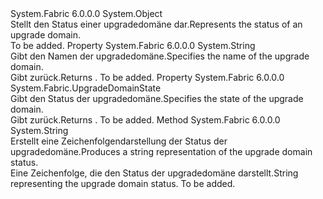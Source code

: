 <Type Name="UpgradeDomainStatus" FullName="System.Fabric.UpgradeDomainStatus">
  <TypeSignature Language="C#" Value="public class UpgradeDomainStatus" />
  <TypeSignature Language="ILAsm" Value=".class public auto ansi beforefieldinit UpgradeDomainStatus extends System.Object" />
  <TypeSignature Language="DocId" Value="T:System.Fabric.UpgradeDomainStatus" />
  <TypeSignature Language="VB.NET" Value="Public Class UpgradeDomainStatus" />
  <TypeSignature Language="F#" Value="type UpgradeDomainStatus = class" />
  <AssemblyInfo>
    <AssemblyName>System.Fabric</AssemblyName>
    <AssemblyVersion>6.0.0.0</AssemblyVersion>
  </AssemblyInfo>
  <Base>
    <BaseTypeName>System.Object</BaseTypeName>
  </Base>
  <Interfaces />
  <Docs>
    <summary>
      <para><span data-ttu-id="75395-101">Stellt den Status einer upgradedomäne dar.</span><span class="sxs-lookup"><span data-stu-id="75395-101">Represents the status of an upgrade domain.</span></span></para>
    </summary>
    <remarks>To be added.</remarks>
  </Docs>
  <Members>
    <Member MemberName="Name">
      <MemberSignature Language="C#" Value="public string Name { get; }" />
      <MemberSignature Language="ILAsm" Value=".property instance string Name" />
      <MemberSignature Language="DocId" Value="P:System.Fabric.UpgradeDomainStatus.Name" />
      <MemberSignature Language="VB.NET" Value="Public ReadOnly Property Name As String" />
      <MemberSignature Language="F#" Value="member this.Name : string" Usage="System.Fabric.UpgradeDomainStatus.Name" />
      <MemberType>Property</MemberType>
      <AssemblyInfo>
        <AssemblyName>System.Fabric</AssemblyName>
        <AssemblyVersion>6.0.0.0</AssemblyVersion>
      </AssemblyInfo>
      <ReturnValue>
        <ReturnType>System.String</ReturnType>
      </ReturnValue>
      <Docs>
        <summary>
          <para><span data-ttu-id="75395-102">Gibt den Namen der upgradedomäne.</span><span class="sxs-lookup"><span data-stu-id="75395-102">Specifies the name of the upgrade domain.</span></span> </para>
        </summary>
        <value>
          <para><span data-ttu-id="75395-103">Gibt <see cref="T:System.String" />zurück.</span><span class="sxs-lookup"><span data-stu-id="75395-103">Returns <see cref="T:System.String" />.</span></span></para>
        </value>
        <remarks>To be added.</remarks>
      </Docs>
    </Member>
    <Member MemberName="State">
      <MemberSignature Language="C#" Value="public System.Fabric.UpgradeDomainState State { get; }" />
      <MemberSignature Language="ILAsm" Value=".property instance valuetype System.Fabric.UpgradeDomainState State" />
      <MemberSignature Language="DocId" Value="P:System.Fabric.UpgradeDomainStatus.State" />
      <MemberSignature Language="VB.NET" Value="Public ReadOnly Property State As UpgradeDomainState" />
      <MemberSignature Language="F#" Value="member this.State : System.Fabric.UpgradeDomainState" Usage="System.Fabric.UpgradeDomainStatus.State" />
      <MemberType>Property</MemberType>
      <AssemblyInfo>
        <AssemblyName>System.Fabric</AssemblyName>
        <AssemblyVersion>6.0.0.0</AssemblyVersion>
      </AssemblyInfo>
      <ReturnValue>
        <ReturnType>System.Fabric.UpgradeDomainState</ReturnType>
      </ReturnValue>
      <Docs>
        <summary>
          <para><span data-ttu-id="75395-104">Gibt den Status der upgradedomäne.</span><span class="sxs-lookup"><span data-stu-id="75395-104">Specifies the state of the upgrade domain.</span></span></para>
        </summary>
        <value>
          <para><span data-ttu-id="75395-105">Gibt <see cref="T:System.Fabric.UpgradeDomainState" />zurück.</span><span class="sxs-lookup"><span data-stu-id="75395-105">Returns <see cref="T:System.Fabric.UpgradeDomainState" />.</span></span></para>
        </value>
        <remarks>To be added.</remarks>
      </Docs>
    </Member>
    <Member MemberName="ToString">
      <MemberSignature Language="C#" Value="public override string ToString ();" />
      <MemberSignature Language="ILAsm" Value=".method public hidebysig virtual instance string ToString() cil managed" />
      <MemberSignature Language="DocId" Value="M:System.Fabric.UpgradeDomainStatus.ToString" />
      <MemberSignature Language="VB.NET" Value="Public Overrides Function ToString () As String" />
      <MemberSignature Language="F#" Value="override this.ToString : unit -&gt; string" Usage="upgradeDomainStatus.ToString " />
      <MemberType>Method</MemberType>
      <AssemblyInfo>
        <AssemblyName>System.Fabric</AssemblyName>
        <AssemblyVersion>6.0.0.0</AssemblyVersion>
      </AssemblyInfo>
      <ReturnValue>
        <ReturnType>System.String</ReturnType>
      </ReturnValue>
      <Parameters />
      <Docs>
        <summary>
          <para>
            <span data-ttu-id="75395-106">Erstellt eine Zeichenfolgendarstellung der Status der upgradedomäne.</span><span class="sxs-lookup"><span data-stu-id="75395-106">Produces a string representation of the upgrade domain status.</span></span>
            </para>
        </summary>
        <returns>
          <para><span data-ttu-id="75395-107">Eine Zeichenfolge, die den Status der upgradedomäne darstellt.</span><span class="sxs-lookup"><span data-stu-id="75395-107">String representing the upgrade domain status.</span></span></para>
        </returns>
        <remarks>To be added.</remarks>
      </Docs>
    </Member>
  </Members>
</Type>